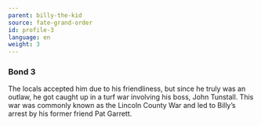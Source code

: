 ```yaml
---
parent: billy-the-kid
source: fate-grand-order
id: profile-3
language: en
weight: 3
---
```


### Bond 3

The locals accepted him due to his friendliness, but since he truly was an outlaw, he got caught up in a turf war involving his boss, John Tunstall.
This war was commonly known as the Lincoln County War and led to Billy’s arrest by his former friend Pat Garrett.
